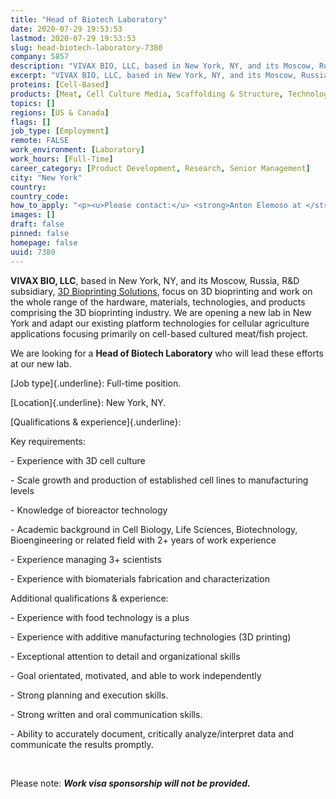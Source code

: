 ```yaml
---
title: "Head of Biotech Laboratory"
date: 2020-07-29 19:53:53
lastmod: 2020-07-29 19:53:53
slug: head-biotech-laboratory-7380
company: 5857
description: "VIVAX BIO, LLC, based in New York, NY, and its Moscow, Russia, R&D subsidiary, 3D Bioprinting Solutions, focus on 3D bioprinting and work on the whole range of the hardware, materials, technologies, and products comprising the 3D bioprinting industry. We are opening a new lab in New York and adapt our existing platform technologies for cellular agriculture applications focusing primarily on cell-based cultured meat/fish project."
excerpt: "VIVAX BIO, LLC, based in New York, NY, and its Moscow, Russia, R&D subsidiary, 3D Bioprinting Solutions, focus on 3D bioprinting and work on the whole range of the hardware, materials, technologies, and products comprising the 3D bioprinting industry. We are opening a new lab in New York and adapt our existing platform technologies for cellular agriculture applications focusing primarily on cell-based cultured meat/fish project."
proteins: [Cell-Based]
products: [Meat, Cell Culture Media, Scaffolding & Structure, Technology & Equipment]
topics: []
regions: [US & Canada]
flags: []
job_type: [Employment]
remote: FALSE
work_environment: [Laboratory]
work_hours: [Full-Time]
career_category: [Product Development, Research, Senior Management]
city: "New York"
country: 
country_code: 
how_to_apply: "<p><u>Please contact:</u> <strong>Anton Elemoso at </strong><a href=\"mailto:ae@vivaxbio.com\"><strong>ae@vivaxbio.com</strong></a></p>"
images: []
draft: false
pinned: false
homepage: false
uuid: 7380
---
```

**VIVAX BIO, LLC**, based in New York, NY, and its Moscow, Russia, R&D
subsidiary, [3D Bioprinting
Solutions](/directory/3d-bioprinting-solutions), focus on 3D bioprinting
and work on the whole range of the hardware, materials, technologies,
and products comprising the 3D bioprinting industry. We are opening a
new lab in New York and adapt our existing platform technologies for
cellular agriculture applications focusing primarily on cell-based
cultured meat/fish project.

We are looking for a **Head of Biotech Laboratory** who will lead these
efforts at our new lab.

[Job type]{.underline}: Full-time position.

[Location]{.underline}: New York, NY.

[Qualifications & experience]{.underline}:

Key requirements:

- Experience with 3D cell culture 

\- Scale growth and production of established cell lines to
manufacturing levels

\- Knowledge of bioreactor technology

\- Academic background in Cell Biology, Life Sciences, Biotechnology,
Bioengineering or related field with 2+ years of work experience

\- Experience managing 3+ scientists

- Experience with biomaterials fabrication and characterization

Additional qualifications & experience:

\- Experience with food technology is a plus

\- Experience with additive manufacturing technologies (3D printing)

\- Exceptional attention to detail and organizational skills

\- Goal orientated, motivated, and able to work independently

\- Strong planning and execution skills.

\- Strong written and oral communication skills.

\- Ability to accurately document, critically analyze/interpret data and
communicate the results promptly.

 

Please note: ***Work visa sponsorship will not be provided.***
